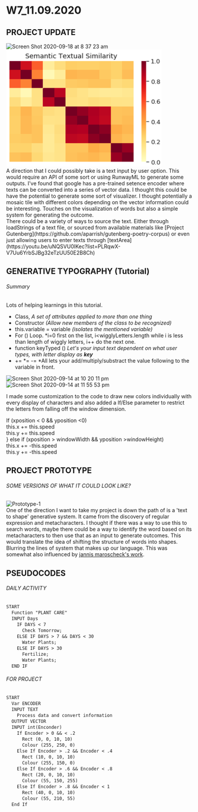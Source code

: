 # W7_11.09.2020

## PROJECT UPDATE
<img width="814" alt="Screen Shot 2020-09-18 at 8 37 23 am" src="https://user-images.githubusercontent.com/68724434/93535399-36e4f880-f98a-11ea-9b5e-a0141754ce21.png">
</br> 
<img src ="https://github.com/mikewlam/S2A/blob/master/WK7/semantictextual.png">
</br>
A direction that I could possibly take is a text input by user option. This would require an API of some sort or using RunwayML to generate some outputs. I've found that google has a pre-trained setence encoder where texts can be converted into a series of vector data. I thought this could be have the potential to generate some sort of visualizer. I thought potentially a mosaic tile with different colors depending on the vector information could be interesting. Touches on the visualization of words but also a simple system for generating the outcome.</br>
There could be a variety of ways to source the text. Either through loadStrings of a text file, or sourced from available materials like [Project Gutenberg](https://github.com/aparrish/gutenberg-poetry-corpus) or even just allowing users to enter texts through [textArea](https://youtu.be/uNQSVU0IKec?list=PLRqwX-V7Uu6YrbSJBg32eTzUU50E2B8Ch)

## GENERATIVE TYPOGRAPHY (Tutorial)

###### Summary

Lots of helping learnings in this tutorial. </br>
* Class, *A set of attributes applied to more than one thing*
* Constructor *(Allow new members of the class to be recognized)*
* this.variable = variable *(isolates the mentioned variable)*
* For () Loop. *i=0 first on the list, i<wigglyLetters.length while i is less than length of wiggly letters, i++ do the next one.
* function keyTyped () *Let's your input text dependent on what user types, with letter display as **key***
* += *= -= *All lets your add/multiply/substract the value following to the variable in front.

![Screen Shot 2020-09-14 at 10 20 11 pm](https://user-images.githubusercontent.com/68724434/93153948-c6e63080-f745-11ea-9b94-5a5cb65a3109.png)</br>
![Screen Shot 2020-09-14 at 11 55 53 pm](https://user-images.githubusercontent.com/68724434/93153966-d2d1f280-f745-11ea-84ad-3d38f4f366f6.png)

I made some customization to the code to draw new colors individually with every display of characters and also added a If/Else parameter to restrict the letters from falling off the window dimension.

If (xposition < 0 && yposition <0)</br>
  this.x += this.speed</br>
  this.y += this.speed</br>
} else if (xposition > windowWidth && yposition >windowHeight)</br>
  this.x += -this.speed</br>
  this.y += -this.speed</br>


## PROJECT PROTOTYPE
###### SOME VERSIONS OF WHAT IT COULD LOOK LIKE?
![Prototype-1](https://user-images.githubusercontent.com/68724434/93170351-759c6800-f76a-11ea-81af-bd13054d08c3.gif)</br>
One of the direction I want to take my project is down the path of is a 'text to shape' generative system. It came from the discovery of regular expression and metacharacters. I thought if there was a way to use this to search words, maybe there could be a way to identify the word based on its metacharacters to then use that as an input to generate outcomes. This would translate the idea of shifting the structure of words into shapes. Blurring the lines of system that makes up our language. This was somewhat also influenced by [jannis maroscheck's work](https://github.com/mikewlam/S2A/tree/master/WK3). </br>




## PSEUDOCODES
###### DAILY ACTIVITY

```
START
  Function "PLANT CARE"
  INPUT Days
    IF DAYS < 7
      Check Tomorrow;
    ELSE IF DAYS > 7 && DAYS < 30
      Water Plants;
    ELSE IF DAYS > 30
      Fertilize;
      Water Plants;
  END IF
```

###### FOR PROJECT

```
START
  Var ENCODER
  INPUT TEXT
    Process data and convert information
  OUTPUT VECTOR
  INPUT int(Enconder)
    If Encoder > 0 && < .2
      Rect (0, 0, 10, 10)
      Colour (255, 250, 0)
    Else If Encoder > .2 && Encoder < .4
      Rect (10, 0, 10, 10)
      Colour (255, 150, 0)
    Else If Encoder > .6 && Encoder < .8
      Rect (20, 0, 10, 10)
      Colour (55, 150, 255)
    Else If Encoder > .8 && Encoder < 1
      Rect (40, 0, 10, 10)
      Colour (55, 210, 55)
  End If
```





